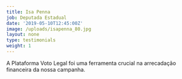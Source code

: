 ```yaml
---
title: Isa Penna
job: Deputada Estadual
date: '2019-05-10T12:45:00Z'
image: /uploads/isapenna_80.jpg
layout: none
type: testimonials
weight: 1
---
```

A Plataforma Voto Legal foi uma ferramenta crucial na arrecadação financeira da nossa campanha.
